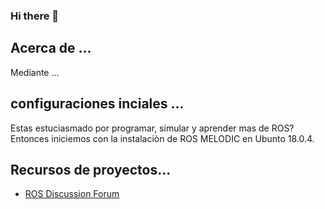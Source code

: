 ### Hi there 👋


## Acerca de ...
Mediante ...


## configuraciones inciales  ...

Estas estuciasmado por programar, simular y aprender mas de ROS? Entonces iniciemos con la instalaciòn de  ROS MELODIC en Ubunto 18.0.4. 


##  Recursos de proyectos...



* [ROS Discussion Forum](https://discourse.ros.org/)

<!-- 
- 🌱 I’m currently learning ...
- 👯 I’m looking to collaborate on ...
- 🤔 I’m looking for help with ...
- 💬 Ask me about ...
- 📫 How to reach me: ...
- 😄 Pronouns: ...
- ⚡ Fun fact: ...
-->



